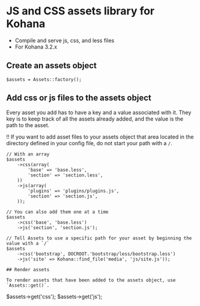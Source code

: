 # JS and CSS assets library for Kohana

- Compile and serve js, css, and less files
- For Kohana 3.2.x

## Create an assets object

```
$assets = Assets::factory();
```

## Add css or js files to the assets object

Every asset you add has to have a key and a value associated with it. They key is to keep track of all the assets already added, and the value is the path to the asset.

!! If you want to add asset files to your assets object that area located in the directory defined in your config file, do not start your path with a `/`.

```
// With an array
$assets
	->css(array(
		'base' => 'base.less',
		'section' => 'section.less',
	))
	->js(array(
		'plugins' => 'plugins/plugins.js',
		'section' => 'section.js',
	));

// You can also add them one at a time
$assets
	->css('base', 'base.less')
	->js('section', 'section.js');

// Tell Assets to use a specific path for your asset by beginning the value with a `/`
$assets
	->css('bootstrap', DOCROOT.'bootstrap/less/bootstrap.less')
	->js('site' => Kohana::find_file('media', 'js/site.js'));

## Render assets

To render assets that have been added to the assets object, use `Assets::get()`.

```
$assets->get('css');
$assets->get('js');
```